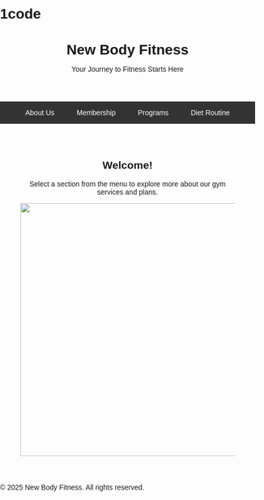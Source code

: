 # 1code
<!DOCTYPE html>
<html lang="en">
<head>
  <meta charset="UTF-8">
  <title>New Body Fitness - Home</title>
  <link rel="stylesheet" href="style.css">
  <style>
    body {
      font-family: Arial, sans-serif;
      margin: 0;
      padding: 0;
    }

    header, footer {
      background-color: #1a1a1a;
      color: white;
      text-align: center;
      padding: 15px 0;
    }

    nav {
      background-color: #333;
      text-align: center;
    }

    nav a {
      display: inline-block;
      color: white;
      padding: 14px 20px;
      text-decoration: none;
    }

    nav a:hover {
      background-color: #ddd;
      color: black;
    }

    section {
      padding: 40px;
      text-align: center;
    }

    h1 {
      margin-bottom: 10px;
    }
  </style>
</head>
<body>

<header>
  <h1>New Body Fitness</h1>
  <p>Your Journey to Fitness Starts Here</p>
</header>

<nav>
  <a href="about.html">About Us</a>
  <a href="membership.html">Membership</a>
  <a href="programs.html">Programs</a>
  <a href="diet.html">Diet Routine</a>
</nav>

<section>
  <h2>Welcome!</h2>
  <p>Select a section from the menu to explore more about our gym services and plans.</p>
   <img src="d:\gym2.jpeg" width="500px" height="500px"> <img>
</section>

<footer>
  <p>&copy; 2025 New Body Fitness. All rights reserved.</p>
</footer>

</body>
</html>
